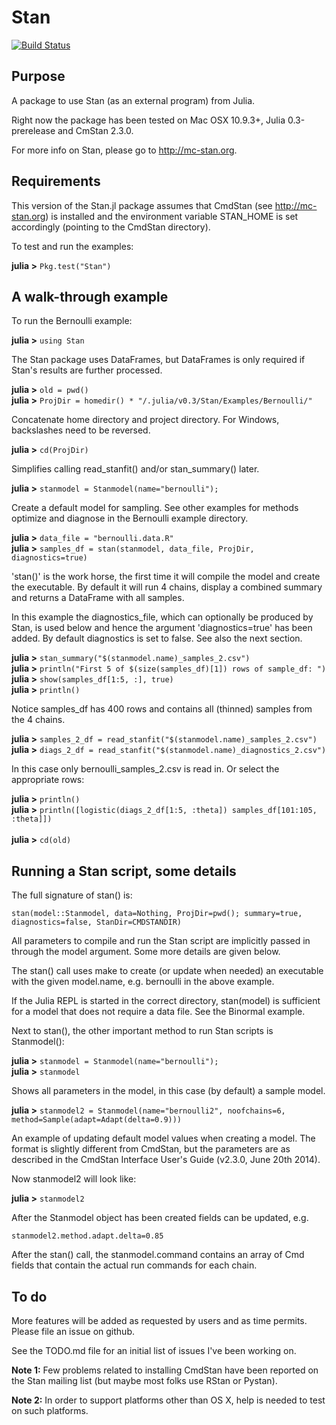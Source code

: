 # Stan

[![Build Status](https://travis-ci.org/goedman/Stan.jl.svg)](https://travis-ci.org/goedman/Stan.jl)

## Purpose

A package to use Stan (as an external program) from Julia. 

Right now the package has been tested on Mac OSX 10.9.3+, Julia 0.3-prerelease and CmStan 2.3.0.

For more info on Stan, please go to <http://mc-stan.org>.

## Requirements

This version of the Stan.jl package assumes that CmdStan (see <http://mc-stan.org>) is installed and the environment variable STAN_HOME is set accordingly (pointing to the CmdStan directory).

To test and run the examples:

**julia >** ``Pkg.test("Stan")``

## A walk-through example

To run the Bernoulli example:

**julia >** ``using Stan``

The Stan package uses DataFrames, but DataFrames is only required if Stan's results are further processed.

**julia >** ``old = pwd()``
<br>**julia >** ``ProjDir = homedir() * "/.julia/v0.3/Stan/Examples/Bernoulli/"``

Concatenate home directory and project directory. For Windows, backslashes need to be reversed.

**julia >** ``cd(ProjDir)``

Simplifies calling read_stanfit() and/or stan_summary() later.

**julia >** ``stanmodel = Stanmodel(name="bernoulli");``

Create a default model for sampling. See other examples for methods optimize and diagnose in the Bernoulli example directory.

**julia >** ``data_file = "bernoulli.data.R"``
<br>**julia >** ``samples_df = stan(stanmodel, data_file, ProjDir, diagnostics=true)``

'stan()' is the work horse, the first time it will compile the model and create the executable.
By default it will run 4 chains, display a combined summary and returns a DataFrame with all samples.

In this example the diagnostics_file, which can optionally be produced by Stan, is used below and hence the argument 'diagnostics=true' has been added. By default diagnostics is set to false. See also the next section.

**julia >** ``stan_summary("$(stanmodel.name)_samples_2.csv")``
<br>**julia >** ``println("First 5 of $(size(samples_df)[1]) rows of sample_df: ")``
<br>**julia >** ``show(samples_df[1:5, :], true)``
<br>**julia >** ``println()``

Notice samples_df has 400 rows and contains all (thinned) samples from the 4 chains.

**julia >** ``samples_2_df = read_stanfit("$(stanmodel.name)_samples_2.csv")``
<br>**julia >** ``diags_2_df = read_stanfit("$(stanmodel.name)_diagnostics_2.csv")``

In this case only bernoulli_samples_2.csv is read in. Or select the appropriate rows:

**julia >** ``println()``
<br>**julia >** ``println([logistic(diags_2_df[1:5, :theta]) samples_df[101:105, :theta]])``
<br>
<br>**julia >** ``cd(old)``

## Running a Stan script, some details

The full signature of stan() is:

``stan(model::Stanmodel, data=Nothing, ProjDir=pwd(); summary=true, diagnostics=false, StanDir=CMDSTANDIR)``

All parameters to compile and run the Stan script are implicitly passed in through the model argument. Some more details are given below.

The stan() call uses make to create (or update when needed) an executable with the given model.name, e.g. bernoulli in the above example.

If the Julia REPL is started in the correct directory, stan(model) is sufficient for a model that does not require a data file. See the Binormal example.

Next to stan(), the other important method to run Stan scripts is Stanmodel():

**julia >** ``stanmodel = Stanmodel(name="bernoulli");``
<br>**julia >** ``stanmodel``

Shows all parameters in the model, in this case (by default) a sample model. 

**julia >** ``stanmodel2 = Stanmodel(name="bernoulli2", noofchains=6, method=Sample(adapt=Adapt(delta=0.9)))``

An example of updating default model values when creating a model. The format is slightly different from CmdStan, but the parameters are as described in the CmdStan Interface User's Guide (v2.3.0, June 20th 2014). 

Now stanmodel2 will look like:

**julia >** ``stanmodel2``

After the Stanmodel object has been created fields can be updated, e.g.

``stanmodel2.method.adapt.delta=0.85``

After the stan() call, the stanmodel.command contains an array of Cmd fields that contain the actual run commands for each chain.

## To do

More features will be added as requested by users and as time permits. Please file an issue on github.

See the TODO.md file for an initial list of issues I've been working on.

**Note 1:** Few problems related to installing CmdStan have been reported on the Stan mailing list (but maybe most folks use RStan or Pystan).

**Note 2:** In order to support platforms other than OS X, help is needed to test on such platforms.